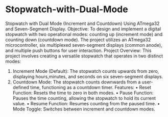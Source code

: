 # Stopwatch-with-Dual-Mode
Stopwatch with Dual Mode (Increment and Countdown) Using ATmega32 and Seven-Segment Display.
Objective:
To design and implement a digital stopwatch with two operational modes: counting up (increment mode) and counting down (countdown mode). The project utilizes an ATmega32
microcontroller, six multiplexed seven-segment displays (common anode), and multiple push buttons for user interaction.
Project Overview:
This project involves creating a versatile stopwatch that operates in two distinct modes:
1. Increment Mode (Default): The stopwatch counts upwards from zero, displaying hours,minutes, and seconds on six seven-segment displays.
2. Countdown Mode: The stopwatch counts downwards from a user-defined time, functioning as a countdown timer.
Features:
• Reset Function: Resets the time to zero in both modes.
• Pause Function: Pauses the time counting, allowing the stopwatch to hold its current value.
• Resume Function: Resumes counting from the paused time.
• Mode Toggle: Switches between increment and countdown modes.
